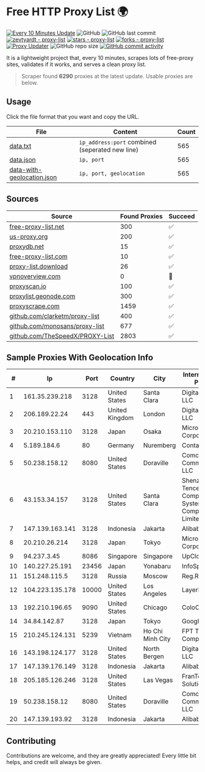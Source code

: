 
# Free HTTP Proxy List 🌍

[![Every 10 Minutes Update](https://github.com/mertguvencli/http-proxy-list/actions/workflows/main.yml/badge.svg?branch=main)](https://github.com/mertguvencli/http-proxy-list/actions/workflows/main.yml)
![GitHub](https://img.shields.io/github/license/mertguvencli/http-proxy-list)
![GitHub last commit](https://img.shields.io/github/last-commit/mertguvencli/http-proxy-list)
[![zevtyardt - proxy-list](https://img.shields.io/static/v1?label=zevtyardt&message=proxy-list&color=blue&logo=github)](https://github.com/zevtyardt/proxy-list "Go to GitHub repo")
[![stars - proxy-list](https://img.shields.io/github/stars/zevtyardt/proxy-list?style=social)](https://github.com/zevtyardt/proxy-list)
[![forks - proxy-list](https://img.shields.io/github/forks/zevtyardt/proxy-list?style=social)](https://github.com/zevtyardt/proxy-list)
[![Proxy Updater](https://github.com/zevtyardt/proxy-list/workflows/Proxy%20Updater/badge.svg)](https://github.com/zevtyardt/proxy-list/actions?query=workflow:"Proxy+Updater")
![GitHub repo size](https://img.shields.io/github/repo-size/zevtyardt/proxy-list)
[![GitHub commit activity](https://img.shields.io/github/commit-activity/m/zevtyardt/proxy-list?logo=commits)](https://github.com/zevtyardt/proxy-list/commits/main)

It is a lightweight project that, every 10 minutes, scrapes lots of free-proxy sites, validates if it works, and serves a clean proxy list.

> Scraper found **6290** proxies at the latest update. Usable proxies are below.

## Usage

Click the file format that you want and copy the URL.

|File|Content|Count|
|----|-------|-----|
|[data.txt](https://raw.githubusercontent.com/mertguvencli/http-proxy-list/main/proxy-list/data.txt)|`ip_address:port` combined (seperated new line)|565|
|[data.json](https://raw.githubusercontent.com/mertguvencli/http-proxy-list/main/proxy-list/data.json)|`ip, port`|565|
|[data-with-geolocation.json](https://raw.githubusercontent.com/mertguvencli/http-proxy-list/main/proxy-list/data-with-geolocation.json)|`ip, port, geolocation`|565|

## Sources

|Source|Found Proxies|Succeed|
|------|-------------|-------|
|[free-proxy-list.net](https://free-proxy-list.net)|300|✅|
|[us-proxy.org](https://www.us-proxy.org)|200|✅|
|[proxydb.net](http://proxydb.net)|15|✅|
|[free-proxy-list.com](https://free-proxy-list.com/?page=&port=&type%5B%5D=http&type%5B%5D=https&up_time=0&search=Search)|10|✅|
|[proxy-list.download](https://www.proxy-list.download/HTTP)|26|✅|
|[vpnoverview.com](https://vpnoverview.com/privacy/anonymous-browsing/free-proxy-servers)|0|🚫|
|[proxyscan.io](https://www.proxyscan.io)|100|✅|
|[proxylist.geonode.com](https://proxylist.geonode.com/api/proxy-list?limit=300&page=1&sort_by=lastChecked&sort_type=desc&protocols=http,https)|300|✅|
|[proxyscrape.com](https://api.proxyscrape.com/v2/?request=displayproxies&protocol=http&timeout=10000&country=all&ssl=all&anonymity=all)|1459|✅|
|[github.com/clarketm/proxy-list](https://raw.githubusercontent.com/clarketm/proxy-list/master/proxy-list-raw.txt)|400|✅|
|[github.com/monosans/proxy-list](https://raw.githubusercontent.com/monosans/proxy-list/main/proxies/http.txt)|677|✅|
|[github.com/TheSpeedX/PROXY-List](https://raw.githubusercontent.com/TheSpeedX/PROXY-List/master/http.txt)|2803|✅|


## Sample Proxies With Geolocation Info

|#|Ip|Port|Country|City|Internet Service Provider|
|-|--|----|-------|----|-------------------------|
|1|161.35.239.218|3128|United States|Santa Clara|DigitalOcean, LLC|
|2|206.189.22.24|443|United Kingdom|London|DigitalOcean, LLC|
|3|20.210.153.110|3128|Japan|Osaka|Microsoft Corporation|
|4|5.189.184.6|80|Germany|Nuremberg|Contabo GmbH|
|5|50.238.158.12|8080|United States|Doraville|Comcast Cable Communications, LLC|
|6|43.153.34.157|3128|United States|Santa Clara|Shenzhen Tencent Computer Systems Company Limited|
|7|147.139.163.141|3128|Indonesia|Jakarta|Alibaba.com LLC|
|8|20.210.26.214|3128|Japan|Tokyo|Microsoft Corporation|
|9|94.237.3.45|8086|Singapore|Singapore|UpCloud Ltd|
|10|140.227.25.191|23456|Japan|Yonabaru|InfoSphere|
|11|151.248.115.5|3128|Russia|Moscow|Reg.Ru|
|12|104.223.135.178|10000|United States|Los Angeles|LayerHost|
|13|192.210.196.65|9090|United States|Chicago|ColoCrossing|
|14|34.84.142.87|3128|Japan|Tokyo|Google LLC|
|15|210.245.124.131|5239|Vietnam|Ho Chi Minh City|FPT Telecom Company|
|16|143.198.124.177|3128|United States|North Bergen|DigitalOcean, LLC|
|17|147.139.176.149|3128|Indonesia|Jakarta|Alibaba.com LLC|
|18|205.185.126.246|3128|United States|Las Vegas|FranTech Solutions|
|19|50.238.158.12|8080|United States|Doraville|Comcast Cable Communications, LLC|
|20|147.139.193.92|3128|Indonesia|Jakarta|Alibaba.com LLC|



## Contributing

Contributions are welcome, and they are greatly appreciated! Every
little bit helps, and credit will always be given.

